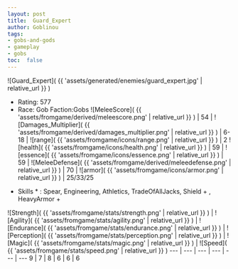 ```yaml
---
layout: post
title:  Guard_Expert
author: Goblinou
tags:
- gobs-and-gods
- gameplay
- gobs
toc:  false
---
```


![Guard_Expert]( {{ 'assets/generated/enemies/guard_expert.jpg' | relative_url }} )
- Rating: 577
- Race: Gob  Faction:Gobs
![MeleeScore]( {{ 'assets/fromgame/derived/meleescore.png' | relative_url }} ) | 54 | ![Damages_Multiplier]( {{ 'assets/fromgame/derived/damages_multiplier.png' | relative_url }} ) | 6-18 | ![range]( {{ 'assets/fromgame/icons/range.png' | relative_url }} ) | 2
![health]( {{ 'assets/fromgame/icons/health.png' | relative_url }} ) | 59 | ![essence]( {{ 'assets/fromgame/icons/essence.png' | relative_url }} ) | 59 | ![MeleeDefense]( {{ 'assets/fromgame/derived/meleedefense.png' | relative_url }} ) | 70 | ![armor]( {{ 'assets/fromgame/icons/armor.png' | relative_url }} ) | 25/33/25
* Skills * : Spear, Engineering, Athletics, TradeOfAllJacks, Shield + , HeavyArmor + 

![Strength]( {{ 'assets/fromgame/stats/strength.png' | relative_url }} ) | ![Agility]( {{ 'assets/fromgame/stats/agility.png' | relative_url }} ) | ![Endurance]( {{ 'assets/fromgame/stats/endurance.png' | relative_url }} ) | ![Perception]( {{ 'assets/fromgame/stats/perception.png' | relative_url }} ) | ![Magic]( {{ 'assets/fromgame/stats/magic.png' | relative_url }} ) | ![Speed]( {{ 'assets/fromgame/stats/speed.png' | relative_url }} )
--- | --- | --- | --- | --- | ---
9 | 7 | 8 | 6 | 6 | 6

